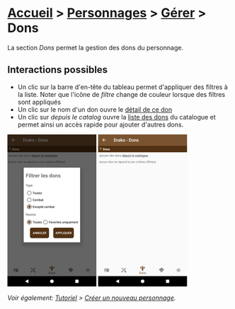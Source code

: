 # [Accueil](../README.md) > [Personnages](character.md) > [Gérer](character-details.md) > Dons

La section _Dons_ permet la gestion des dons du personnage.

## Interactions possibles

* Un clic sur la barre d'en-tête du tableau permet d'appliquer des filtres à la liste. Noter que
l'icône de _filtre_ change de couleur lorsque des filtres sont appliqués
* Un clic sur le nom d'un don ouvre le [détail de ce don](../catalog/feat-details.md)
* Un clic sur _depuis le catalog_ ouvre la [liste des dons](../catalog/feats.md) du catalogue et permet ainsi un accès rapide
pour ajouter d'autres dons.

<a href="../../images/character/character-feats-filter.png"><img src="../../images/character/character-feats-filter_small.jpg" title="Filtres applicables pour les dons"/></a>
<a href="../../images/character/character-feats-filtered.png"><img src="../../images/character/character-feats-filtered_small.jpg" title="Liste de dons filtrés (aucun résultat)"/></a>

_Voir également: [Tutoriel](../tuto/README.md) > [Créer un nouveau personnage](../character/new-character.md)._ 